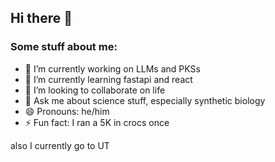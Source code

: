 ## Hi there 👋

### Some stuff about me:

- 🔭 I’m currently working on LLMs and PKSs
- 🌱 I’m currently learning fastapi and react
- 👯 I’m looking to collaborate on life
- 💬 Ask me about science stuff, especially synthetic biology
- 😄 Pronouns: he/him
- ⚡ Fun fact: I ran a 5K in crocs once

also I currently go to UT
